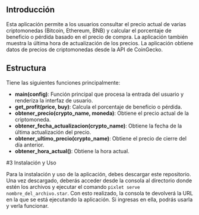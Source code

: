 ## Introducción

Esta aplicación permite a los usuarios consultar el precio actual de varias criptomonedas (Bitcoin, Ethereum, BNB) y calcular el porcentaje de beneficio o pérdida basado en el precio de compra. La aplicación también muestra la última hora de actualización de los precios. La aplicación obtiene datos de precios de criptomonedas desde la API de CoinGecko.

## Estructura

Tiene las siguientes funciones principalmente:

- **main(config)**: Función principal que procesa la entrada del usuario y renderiza la interfaz de usuario.
- **get_profit(price, buy)**: Calcula el porcentaje de beneficio o pérdida.
- **obtener_precio(crypto_name, moneda)**: Obtiene el precio actual de la criptomoneda.
- **obtener_fecha_actualizacion(crypto_name)**: Obtiene la fecha de la última actualización del precio.
- **obtener_ultimo_precio(crypto_name)**: Obtiene el precio de cierre del día anterior.
- **obtener_hora_actual()**: Obtiene la hora actual.

#3 Instalación y Uso

Para la instalación y uso de la aplicación, debes descargar este repositorio. Una vez descargado, deberás acceder desde la consola al directorio donde estén los archivos y ejecutar el comando `pixlet serve nombre_del_archivo.star`. Con esto realizado, la consola te devolverá la URL en la que se está ejecutando la aplicación. Si ingresas en ella, podrás usarla y verla funcionar.
